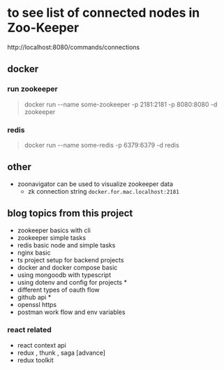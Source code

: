 # to see list of connected nodes in Zoo-Keeper
http://localhost:8080/commands/connections 

## docker 
### run zookeeper 
> docker run --name some-zookeeper -p 2181:2181 -p 8080:8080 -d zookeeper 

### redis 
> docker run --name some-redis -p 6379:6379 -d redis 

## other 
- zoonavigator can be used to visualize zookeeper data 
    - zk connection string `docker.for.mac.localhost:2181`



## blog topics from this project 
- zookeeper basics with cli 
- zookeeper simple tasks 
- redis basic node and simple tasks 
- nginx basic 
- ts project setup for backend projects 
- docker and docker compose basic 
- using mongoodb with typescript 
- using dotenv and config for projects * 
- different types of oauth flow 
- github api * 
- openssl https 
- postman work flow and env variables 
### react related 
- react context api 
- redux , thunk , saga [advance]
- redux toolkit 

